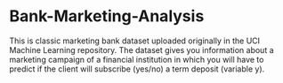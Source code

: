 # Bank-Marketing-Analysis
This is classic marketing bank dataset uploaded originally in the UCI Machine Learning repository.  The dataset gives you information about a marketing campaign of a financial institution in which you will have to predict  if the client will subscribe (yes/no) a term deposit (variable y).
